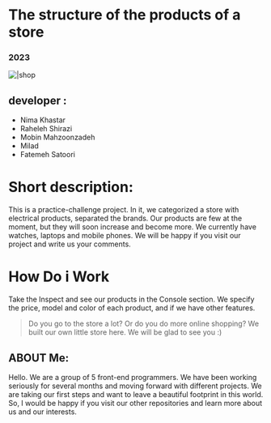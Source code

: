 # The structure of the products of a store
### 2023


![|shop](https://images.unsplash.com/photo-1472851294608-062f824d29cc?q=80&w=2304&auto=format&fit=crop&ixlib=rb-4.0.3&ixid=M3wxMjA3fDB8MHxwaG90by1wYWdlfHx8fGVufDB8fHx8fA%3D%3D)


## developer :
- Nima Khastar
- Raheleh Shirazi
- Mobin Mahzoonzadeh
- Milad
- Fatemeh Satoori

#  Short description:
This is a practice-challenge project. In it, we categorized a store with electrical products, separated the brands. Our products are few at the moment, but they will soon increase and become more. We currently have watches, laptops and mobile phones. We will be happy if you visit our project and write us your comments.


# How Do i Work
Take the Inspect and see our products in the Console section. We specify the price, model and color of each product, and if we have other features.


> Do you go to the store a lot?
Or do you do more online shopping?
We built our own little store here. We will be glad to see you :)

## ABOUT Me:
Hello.
We are a group of 5 front-end programmers. We have been working seriously for several months and moving forward with different projects.
We are taking our first steps and want to leave a beautiful footprint in this world.
So, I would be happy if you visit our other repositories and learn more about us and our interests.
